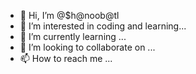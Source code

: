 - 👋 Hi, I’m @$h@noob@tl
- 👀 I’m interested in coding and learning...
- 🌱 I’m currently learning ...
- 💞️ I’m looking to collaborate on ...
- 📫 How to reach me ...

<!---
shanoobatl/shanoobatl is a ✨ special ✨ repository because its `README.md` (this file) appears on your GitHub profile.
You can click the Preview link to take a look at your changes.
--->
